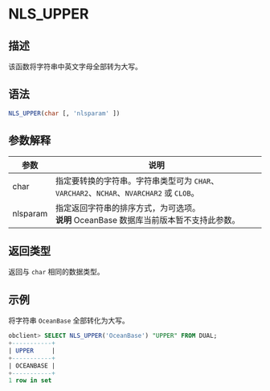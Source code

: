 # NLS_UPPER

## 描述

该函数将字符串中英文字母全部转为大写。

## 语法

```sql
NLS_UPPER(char [, 'nlsparam' ])
```

## 参数解释

|    参数    |                                          说明                                          |
|----------|--------------------------------------------------------------------------------------|
| char     | 指定要转换的字符串。字符串类型可为 `CHAR`、`VARCHAR2`、`NCHAR`、`NVARCHAR2` 或 `CLOB`。                    |
| nlsparam | 指定返回字符串的排序方式，为可选项。 <br>**说明**  OceanBase 数据库当前版本暂不支持此参数。 |

## 返回类型

返回与 `char` 相同的数据类型。

## 示例

将字符串 `OceanBase` 全部转化为大写。

```sql
obclient> SELECT NLS_UPPER('OceanBase') "UPPER" FROM DUAL;
+-----------+
| UPPER     |
+-----------+
| OCEANBASE |
+-----------+
1 row in set
```
